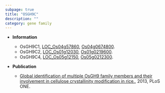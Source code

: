 ```yaml
---
subpage: true
title: "OSGH9C"
description: ""
category: gene family
---
```


* **Information**  
    + OsGH9C1, [LOC_Os04g57860](http://rice.plantbiology.msu.edu/cgi-bin/ORF_infopage.cgi?orf=LOC_Os04g57860), [Os04g0674800](http://rapdb.dna.affrc.go.jp/viewer/gbrowse_details/irgsp1?name=Os04g0674800).
    + OsGH9C2, [LOC_Os01g12030](http://rice.plantbiology.msu.edu/cgi-bin/ORF_infopage.cgi?orf=LOC_Os01g12030), [Os01g0219600](http://rapdb.dna.affrc.go.jp/viewer/gbrowse_details/irgsp1?name=Os01g0219600).
    + OsGH9C4, [LOC_Os05g12150](http://rice.plantbiology.msu.edu/cgi-bin/ORF_infopage.cgi?orf=LOC_Os05g12150), [Os05g0212300](http://rapdb.dna.affrc.go.jp/viewer/gbrowse_details/irgsp1?name=Os05g0212300).

* **Publication**  
    + [Global identification of multiple OsGH9 family members and their involvement in cellulose crystallinity modification in rice.](http://www.ncbi.nlm.nih.gov/pubmed?term=Global+identification+of+multiple+OsGH9+family+members+and+their+involvement+in+cellulose+crystallinity+modification+in+rice.%5BTitle%5D), 2013, PLoS ONE.



